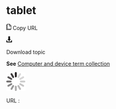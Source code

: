 # tablet

![Copy URL](media/tablet/Copy.png)
Copy URL

![Download](media/tablet/Download.png)

Download topic

**See** [Computer and device term collection](https://worldready.cloudapp.net/Styleguide/Read?id=2700&topicid=26597)

![In progress](media/tablet/activity-large.gif)

URL :
